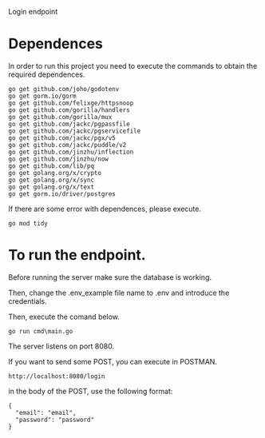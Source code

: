 Login endpoint
# Dependences
In order to run this project you need to execute the commands to obtain the required dependences.
```
go get github.com/joho/godotenv
go get gorm.io/gorm
go get github.com/felixge/httpsnoop
go get github.com/gorilla/handlers
go get github.com/gorilla/mux
go get github.com/jackc/pgpassfile
go get github.com/jackc/pgservicefile
go get github.com/jackc/pgx/v5
go get github.com/jackc/puddle/v2
go get github.com/jinzhu/inflection
go get github.com/jinzhu/now
go get github.com/lib/pq
go get golang.org/x/crypto
go get golang.org/x/sync
go get golang.org/x/text
go get gorm.io/driver/postgres
```
If there are some error with dependences, please execute.
```
go mod tidy 
```

# To run the endpoint.
Before running the server make sure the database is working.

Then, change the .env_example file name to .env and introduce the credentials.

Then, execute the comand below.
```
go run cmd\main.go
```
The server listens on port 8080.

If you want to send some POST, you can execute in POSTMAN.
```
http://localhost:8080/login
```
in the body of the POST, use the following format:
```
{
  "email": "email",
  "password": "password"
}
```
